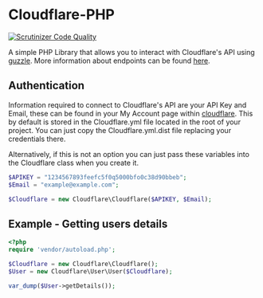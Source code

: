 # Cloudflare-PHP

[![Scrutinizer Code Quality](https://scrutinizer-ci.com/g/AlphaRecon19/Cloudflare-PHP/badges/quality-score.png?b=master)](https://scrutinizer-ci.com/g/AlphaRecon19/Cloudflare-PHP/?branch=master)

A simple PHP Library that allows you to interact with Cloudflare's API using [guzzle](https://github.com/guzzle/guzzle).
More information about endpoints can be found [here](https://api.cloudflare.com).

## Authentication
Information required to connect to Cloudflare's API are your API Key and Email,
these can be found in your My Account page within [cloudflare](https://www.cloudflare.com/a/account/my-account).
This by default is stored in the Cloudflare.yml file  located in the root of
your project. You can just copy the Cloudflare.yml.dist file replacing your
credentials there.

Alternatively, if this is not an option you can just pass these variables into
the Cloudflare class when you create it.

```php
$APIKEY = "1234567893feefc5f0q5000bfo0c38d90bbeb";
$Email = "example@example.com";

$Cloudflare = new Cloudflare\Cloudflare($APIKEY, $Email);
```
## Example - Getting users details
```php
<?php
require 'vendor/autoload.php';

$Cloudflare = new Cloudflare\Cloudflare();
$User = new Cloudflare\User\User($Cloudflare);

var_dump($User->getDetails());
```